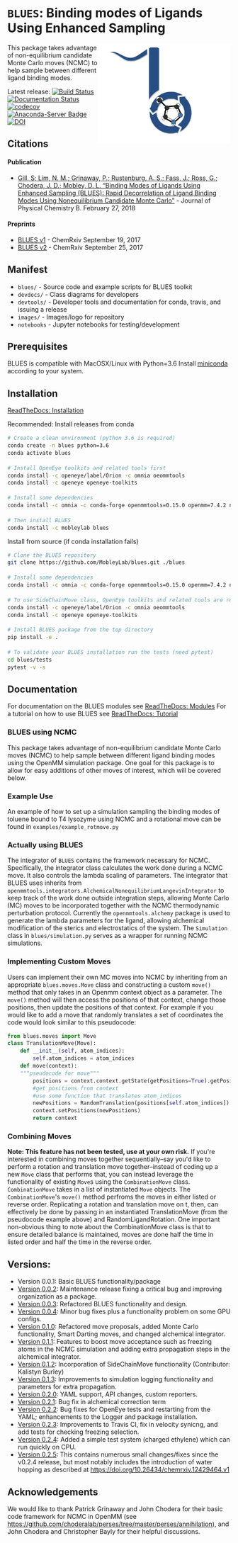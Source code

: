 # `BLUES`: Binding modes of Ligands Using Enhanced Sampling
<img align="right" src="./images/blues.png" width="300">

This package takes advantage of non-equilibrium candidate Monte Carlo moves (NCMC) to help sample between different ligand binding modes.

Latest release:
[![Build Status](https://travis-ci.org/MobleyLab/blues.svg?branch=master)](https://travis-ci.org/MobleyLab/blues)
[![Documentation Status](https://readthedocs.org/projects/mobleylab-blues/badge/?version=stable)](https://mobleylab-blues.readthedocs.io/en/stable/?badge=stable)
[![codecov](https://codecov.io/gh/MobleyLab/blues/branch/master/graph/badge.svg)](https://codecov.io/gh/MobleyLab/blues)
[![Anaconda-Server Badge](https://anaconda.org/mobleylab/blues/badges/version.svg)](https://anaconda.org/mobleylab/blues)
 [![DOI](https://zenodo.org/badge/62096511.svg)](https://zenodo.org/badge/latestdoi/62096511)

## Citations
#### Publication
- [Gill, S; Lim, N. M.; Grinaway, P.; Rustenburg, A. S.; Fass, J.; Ross, G.; Chodera, J. D.; Mobley, D. L. “Binding Modes of Ligands Using Enhanced Sampling (BLUES): Rapid Decorrelation of Ligand Binding Modes Using Nonequilibrium Candidate Monte Carlo”](https://pubs.acs.org/doi/abs/10.1021/acs.jpcb.7b11820) - Journal of Physical Chemistry B. February 27, 2018

#### Preprints
- [BLUES v1](https://chemrxiv.org/articles/Binding_Modes_of_Ligands_Using_Enhanced_Sampling_BLUES_Rapid_Decorrelation_of_Ligand_Binding_Modes_Using_Nonequilibrium_Candidate_Monte_Carlo/5406907) - ChemRxiv September 19, 2017
- [BLUES v2](https://doi.org/10.26434/chemrxiv.5406907.v2) - ChemRxiv September 25, 2017

## Manifest
* `blues/` -  Source code and example scripts for BLUES toolkit
* `devdocs/` - Class diagrams for developers
* `devtools/` - Developer tools and documentation for conda, travis, and issuing a release
* `images/` - Images/logo for repository
* `notebooks` - Jupyter notebooks for testing/development

## Prerequisites
BLUES is compatible with MacOSX/Linux with Python=3.6
Install [miniconda](http://conda.pydata.org/miniconda.html) according to your system.


## Installation
[ReadTheDocs: Installation](https://mobleylab-blues.readthedocs.io/en/latest/installation.html)

Recommended: Install releases from conda

```bash
# Create a clean environment (python 3.6 is required)
conda create -n blues python=3.6
conda activate blues

# Install OpenEye toolkits and related tools first
conda install -c openeye/label/Orion -c omnia oeommtools
conda install -c openeye openeye-toolkits

# Install some dependencies
conda install -c omnia -c conda-forge openmmtools=0.15.0 openmm=7.4.2 numpy cython

# Then install BLUES
conda install -c mobleylab blues
```


Install from source (if conda installation fails)
```bash
# Clone the BLUES repository
git clone https://github.com/MobleyLab/blues.git ./blues

# Install some dependencies
conda install -c omnia -c conda-forge openmmtools=0.15.0 openmm=7.4.2 numpy cython

# To use SideChainMove class, OpenEye toolkits and related tools are requried (requires OpenEye License)
conda install -c openeye/label/Orion -c omnia oeommtools
conda install -c openeye openeye-toolkits

# Install BLUES package from the top directory
pip install -e .

# To validate your BLUES installation run the tests (need pytest)
cd blues/tests
pytest -v -s
```

## Documentation
For documentation on the BLUES modules see [ReadTheDocs: Modules](https://mobleylab-blues.readthedocs.io/en/latest/module_doc.html)
For a tutorial on how to use BLUES see [ReadTheDocs: Tutorial](https://mobleylab-blues.readthedocs.io/en/latest/tutorial.html)

### BLUES using NCMC
This package takes advantage of non-equilibrium candidate Monte Carlo moves (NCMC) to help sample between different ligand binding modes using the OpenMM simulation package.  One goal for this package is to allow for easy additions of other moves of interest, which will be covered below.

### Example Use
An example of how to set up a simulation sampling the binding modes of toluene bound to T4 lysozyme using NCMC and a rotational move can be found in `examples/example_rotmove.py`

### Actually using BLUES
The integrator of `BLUES` contains the framework necessary for NCMC.  Specifically, the integrator class calculates the work done during a NCMC move. It also controls the lambda scaling of parameters. The integrator that BLUES uses inherits from `openmmtools.integrators.AlchemicalNonequilibriumLangevinIntegrator` to keep track of the work done outside integration steps, allowing Monte Carlo (MC) moves to be incorporated together with the NCMC thermodynamic perturbation protocol. Currently the `openmmtools.alchemy` package is used to generate the lambda parameters for the ligand, allowing alchemical modification of the sterics and electrostatics of the system.
The `Simulation` class in `blues/simulation.py` serves as a wrapper for running NCMC simulations.

### Implementing Custom Moves
Users can implement their own MC moves into NCMC by inheriting from an appropriate `blues.moves.Move` class and constructing a custom `move()` method that only takes in an Openmm context object as a parameter. The `move()` method will then access the positions of that context, change those positions, then update the positions of that context. For example if you would like to add a move that randomly translates a set of coordinates the code would look similar to this pseudocode:

```python
from blues.moves import Move
class TranslationMove(Move):
   	def __init__(self, atom_indices):
   		self.atom_indices = atom_indices
   	def move(context):
   	"""pseudocode for move"""
   		positions = context.context.getState(getPositions=True).getPositions(asNumpy=True)
   		#get positions from context
   		#use some function that translates atom_indices
   		newPositions = RandomTranslation(positions[self.atom_indices])
   		context.setPositions(newPositions)
   		return context
```

### Combining Moves
**Note: This feature has not been tested, use at your own risk.**
If you're interested in combining moves together sequentially–say you'd like to perform a rotation and translation move together–instead of coding up a new `Move` class that performs that, you can instead leverage the functionality of existing `Move`s using the `CombinationMove` class. `CombinationMove` takes in a list of instantiated `Move` objects. The `CombinationMove`'s `move()` method perfroms the moves in either listed or reverse order. Replicating a rotation and translation move on t, then, can effectively be done by passing in an instantiated TranslationMove (from the pseudocode example above) and RandomLigandRotation.
One important non-obvious thing to note about the CombinationMove class is that to ensure detailed balance is maintained, moves are done half the time in listed order and half the time in the reverse order.

## Versions:
- Version 0.0.1: Basic BLUES functionality/package
- [Version 0.0.2](http://dx.doi.org/10.5281/zenodo.438714): Maintenance release fixing a critical bug and improving organization as a package.
- [Version 0.0.3](http://dx.doi.org/10.5281/zenodo.569065): Refactored BLUES functionality and design.
- [Version 0.0.4](http://dx.doi.org/10.5281/zenodo.569074): Minor bug fixes plus a functionality problem on some GPU configs.
- [Version 0.1.0](http://dx.doi.org/10.5281/zenodo.837900): Refactored move proposals, added Monte Carlo functionality, Smart Darting moves, and changed alchemical integrator.
- [Version 0.1.1](https://doi.org/10.5281/zenodo.1028925): Features to boost move acceptance such as freezing atoms in the NCMC simulation and adding extra propagation steps in the alchemical integrator.
- [Version 0.1.2](https://doi.org/10.5281/zenodo.1040364): Incorporation of SideChainMove functionality (Contributor: Kalistyn Burley)
- [Version 0.1.3](https://doi.org/10.5281/zenodo.1048250): Improvements to simulation logging functionality and parameters for extra propagation.
- [Version 0.2.0](https://doi.org/10.5281/zenodo.1284568): YAML support, API changes, custom reporters.
- [Version 0.2.1](https://doi.org/10.5281/zenodo.1288925): Bug fix in alchemical correction term
- [Version 0.2.2](https://doi.org/10.5281/zenodo.1324415): Bug fixes for OpenEye tests and restarting from the YAML; enhancements to the Logger and package installation.
- [Version 0.2.3](https://zenodo.org/badge/latestdoi/62096511): Improvements to Travis CI, fix in velocity synicng, and add tests for checking freezing selection.
- [Version 0.2.4](https://doi.org/10.5281/zenodo.2672932): Added a simple test system (charged ethylene) which can run quickly on CPU.
- [Version 0.2.5](https://doi.org/10.5281/zenodo.4118606): This contains numerous small changes/fixes since the v0.2.4 release, but most notably includes the introduction of water hopping as described at https://doi.org/10.26434/chemrxiv.12429464.v1

## Acknowledgements
We would like to thank Patrick Grinaway and John Chodera for their basic code framework for NCMC in OpenMM (see https://github.com/choderalab/perses/tree/master/perses/annihilation), and John Chodera and Christopher Bayly for their helpful discussions.

